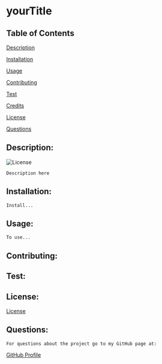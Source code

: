   # yourTitle

  ## Table of Contents

  [Description](#description) 

  [Installation](#installation) 

  [Usage](#usage) 

  [Contributing](#contributing) 

  [Test](#test) 

  [Credits](#credits) 

  [License](#license) 

  [Questions](#questions) 


  ## Description:
  ![License]()

    Description here
  ## Installation: 
    Install...
  ## Usage:
    To use...
  ## Contributing: 
    
  ## Test: 
    
  ## License:  

   [License](https://opensource.org/licenses/MIT)

  ## Questions: 
    For questions about the project go to my GitHub page at:

  [GitHub Profile](https://github.com/Nardacyon)
